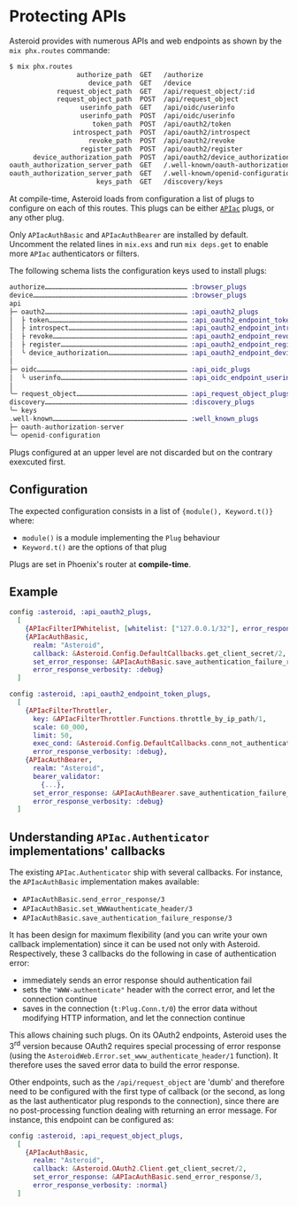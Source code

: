 # Protecting APIs

Asteroid provides with numerous APIs and web endpoints as shown by the `mix phx.routes` commande:

```bash
$ mix phx.routes
                 authorize_path  GET   /authorize                               AsteroidWeb.AuthorizeController :pre_authorize
                    device_path  GET   /device                                  AsteroidWeb.DeviceController :pre_authorize
            request_object_path  GET   /api/request_object/:id                  AsteroidWeb.API.RequestObjectController :show
            request_object_path  POST  /api/request_object                      AsteroidWeb.API.RequestObjectController :create
                  userinfo_path  GET   /api/oidc/userinfo                       AsteroidWeb.API.OIDC.UserinfoController :show
                  userinfo_path  POST  /api/oidc/userinfo                       AsteroidWeb.API.OIDC.UserinfoController :show
                     token_path  POST  /api/oauth2/token                        AsteroidWeb.API.OAuth2.TokenController :handle
                introspect_path  POST  /api/oauth2/introspect                   AsteroidWeb.API.OAuth2.IntrospectController :handle
                    revoke_path  POST  /api/oauth2/revoke                       AsteroidWeb.API.OAuth2.RevokeController :handle
                  register_path  POST  /api/oauth2/register                     AsteroidWeb.API.OAuth2.RegisterController :handle
      device_authorization_path  POST  /api/oauth2/device_authorization         AsteroidWeb.API.OAuth2.DeviceAuthorizationController :handle
oauth_authorization_server_path  GET   /.well-known/oauth-authorization-server  AsteroidWeb.WellKnown.OauthAuthorizationServerController :handle
oauth_authorization_server_path  GET   /.well-known/openid-configuration        AsteroidWeb.WellKnown.OauthAuthorizationServerController :handle
                      keys_path  GET   /discovery/keys                          AsteroidWeb.Discovery.KeysController :handle
```

At compile-time, Asteroid loads from configuration a list of plugs to configure on each
of this routes. This plugs can be either [`APIac`](https://github.com/tanguilp/apiac) plugs, or
any other plug.

Only `APIacAuthBasic` and `APIacAuthBearer` are installed by default. Uncomment the related lines
in `mix.exs` and run `mix deps.get` to enable more `APIac` authenticators or filters.

The following schema lists the configuration keys used to install plugs:
```elixir
authorize……………………………………………………………………………………………… :browser_plugs
device……………………………………………………………………………………………………… :browser_plugs
api
├─ oauth2……………………………………………………………………………………………… :api_oauth2_plugs
│  ├ token…………………………………………………………………………………………… :api_oauth2_endpoint_token_plugs
│  ├ introspect……………………………………………………………………………… :api_oauth2_endpoint_introspect_plugs
│  ├ revoke………………………………………………………………………………………… :api_oauth2_endpoint_revoke_plugs
│  ├ register…………………………………………………………………………………… :api_oauth2_endpoint_register_plugs
│  ╰ device_authorization…………………………………………………… :api_oauth2_endpoint_device_authorization_plugs
│
├─ oidc…………………………………………………………………………………………………… :api_oidc_plugs
│  ╰ userinfo…………………………………………………………………………………… :api_oidc_endpoint_userinfo_plugs
│
╰─ request_object………………………………………………………………………… :api_request_object_plugs
discovery……………………………………………………………………………………………… :discovery_plugs
╰─ keys
.well-known………………………………………………………………………………………… :well_known_plugs
├─ oauth-authorization-server
╰─ openid-configuration
```

Plugs configured at an upper level are not discarded but on the contrary exexcuted first.

## Configuration

The expected configuration consists in a list of `{module(), Keyword.t()}` where:
- `module()` is a module implementing the `Plug` behaviour
- `Keyword.t()` are the options of that plug

Plugs are set in Phoenix's router at **compile-time**.

## Example

```elixir
config :asteroid, :api_oauth2_plugs,
  [
    {APIacFilterIPWhitelist, [whitelist: ["127.0.0.1/32"], error_response_verbosity: :debug]},
    {APIacAuthBasic,
      realm: "Asteroid",
      callback: &Asteroid.Config.DefaultCallbacks.get_client_secret/2,
      set_error_response: &APIacAuthBasic.save_authentication_failure_response/3,
      error_response_verbosity: :debug}
  ]

config :asteroid, :api_oauth2_endpoint_token_plugs,
  [
    {APIacFilterThrottler,
      key: &APIacFilterThrottler.Functions.throttle_by_ip_path/1,
      scale: 60_000,
      limit: 50,
      exec_cond: &Asteroid.Config.DefaultCallbacks.conn_not_authenticated?/1,
      error_response_verbosity: :debug},
    {APIacAuthBearer,
      realm: "Asteroid",
      bearer_validator:
        {...},
      set_error_response: &APIacAuthBearer.save_authentication_failure_response/3,
      error_response_verbosity: :debug}
  ]
```

## Understanding `APIac.Authenticator` implementations' callbacks

The existing `APIac.Authenticator` ship with several callbacks. For instance, the
`APIacAuthBasic` implementation makes available:
- `APIacAuthBasic.send_error_response/3`
- `APIacAuthBasic.set_WWWauthenticate_header/3`
- `APIacAuthBasic.save_authentication_failure_response/3`

It has been design for maximum flexibility (and you can write your own callback implementation)
since it can be used not only with Asteroid. Respectively, these 3 callbacks do the following in
case of authentication error:
- immediately sends an error response should authentication fail
- sets the `"WWW-authenticate"` header with the correct error, and let the connection continue
- saves in the connection (`t:Plug.Conn.t/0`) the error data without modifying HTTP information,
and let the connection continue

This allows chaining such plugs. On its OAuth2 endpoints, Asteroid uses the 3<sup>rd</sup>
version because OAuth2 requires special processing of error response (using the
`AsteroidWeb.Error.set_www_authenticate_header/1` function). It therefore uses the saved
error data to build the error response.

Other endpoints, such as the `/api/request_object` are 'dumb' and therefore need to be configured
with the first type of callback (or the second, as long as the last authenticator plug responds
to the connection), since there are no post-processing function dealing with returning an error
message. For instance, this endpoint can be configured as:

```elixir
config :asteroid, :api_request_object_plugs,
  [
    {APIacAuthBasic,
      realm: "Asteroid",
      callback: &Asteroid.OAuth2.Client.get_client_secret/2,
      set_error_response: &APIacAuthBasic.send_error_response/3,
      error_response_verbosity: :normal}
  ]
```
